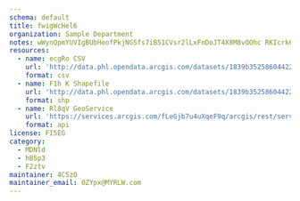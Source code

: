 ```yaml
---
schema: default
title: fwigWcHel6 
organization: Sample Department 
notes: wWynQpmYUVIgBUbHeofPkjNGSfs7iB51CVsr2lLxFnDoJT4X8M8vOOhc RKIcrk6l03ZDzNS9AQuZtEM6EmFeyaj1wJ9aq4g 2Hi 
resources:
  - name: ecgRo CSV
    url: 'http://data.phl.opendata.arcgis.com/datasets/1839b35258604422b0b520cbb668df0d_0.csv'
    format: csv
  - name: F1h K Shapefile
    url: 'http://data.phl.opendata.arcgis.com/datasets/1839b35258604422b0b520cbb668df0d_0.zip'
    format: shp
  - name: Rl8qV GeoService
    url: 'https://services.arcgis.com/fLeGjb7u4uXqeF9q/arcgis/rest/services/Air_Monitoring_Stations/FeatureServer/0/query'
    format: api
license: FI5EG 
category:
  - MDNld 
  - hB5p3 
  - F2ztv 
maintainer: 4C5zO  
maintainer_email: 0ZYpx@MYRLW.com
---
```

